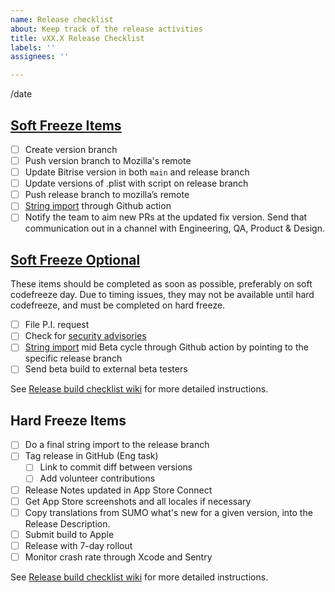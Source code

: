 ```yaml
---
name: Release checklist
about: Keep track of the release activities
title: vXX.X Release Checklist
labels: ''
assignees: ''

---
```

/date

## [Soft Freeze Items](https://github.com/mozilla-mobile/firefox-ios/wiki/Release-Checklist-(Devs)#soft-freeze-steps)

- [ ]  Create version branch
- [ ]  Push version branch to Mozilla's remote
- [ ]  Update Bitrise version in both `main` and release branch
- [ ]  Update versions of .plist with script on release branch
- [ ]  Push release branch to mozilla’s remote
- [ ]  [String import](https://github.com/mozilla-mobile/firefox-ios/wiki/Localization-Process#github-action-import-process) through Github action
- [ ]  Notify the team to aim new PRs at the updated fix version. Send that communication out in a channel with Engineering, QA, Product & Design.

## [Soft Freeze Optional](https://github.com/mozilla-mobile/firefox-ios/wiki/Release-Checklist-(Devs)#optional-on-soft-freeze-day-steps)

These items should be completed as soon as possible, preferably on soft codefreeze day. Due to timing issues, they may not be available until hard codefreeze, and must be completed on hard freeze.

- [ ]  File P.I. request
- [ ]  Check for [security advisories](https://github.com/mozilla-mobile/firefox-ios/wiki/Release-Build-Checklist/#security-advisories)
- [ ]  [String import](https://github.com/mozilla-mobile/firefox-ios/wiki/Localization-Process#github-action-import-process) mid Beta cycle through Github action by pointing to the specific release branch
- [ ]  Send beta build to external beta testers

See [Release build checklist wiki](https://github.com/mozilla-mobile/firefox-ios/wiki/Release-Checklist-(Devs)) for more detailed instructions.

## Hard Freeze Items

- [ ]  Do a final string import to the release branch
- [ ]  Tag release in GitHub (Eng task)
    - [ ]  Link to commit diff between versions
    - [ ]  Add volunteer contributions
- [ ]  Release Notes updated in App Store Connect
- [ ]  Get App Store screenshots and all locales if necessary
- [ ]  Copy translations from SUMO what's new for a given version, into the Release Description.
- [ ]  Submit build to Apple
- [ ]  Release with 7-day rollout
- [ ]  Monitor crash rate through Xcode and Sentry

See [Release build checklist wiki](https://github.com/mozilla-mobile/firefox-ios/wiki/Release-Checklist-(Devs)) for more detailed instructions.
